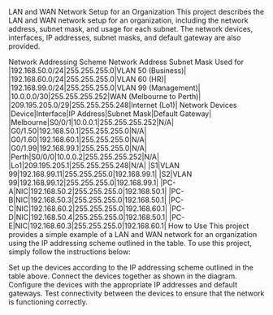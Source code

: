 LAN and WAN Network Setup for an Organization
This project describes the LAN and WAN network setup for an organization, including the network address, subnet mask, and usage for each subnet. The network devices, interfaces, IP addresses, subnet masks, and default gateway are also provided.

Network Addressing Scheme
Network Address	Subnet Mask	Used for
|192.168.50.0/24|255.255.255.0|VLAN 50 (Business)|
|192.168.60.0/24|255.255.255.0|VLAN 60 (HR)|
|192.168.99.0/24|255.255.255.0|VLAN 99 (Management)|
|10.0.0.0/30|255.255.255.252|WAN (Melbourne to Perth)|
|209.195.205.0/29|255.255.255.248|Internet (Lo1)|
Network Devices
|Device|Interface|IP Address|Subnet Mask|Default Gateway|
|Melbourne|S0/0/1|10.0.0.1|255.255.255.252|N/A|
|G0/1.50|192.168.50.1|255.255.255.0|N/A|
|G0/1.60|192.168.60.1|255.255.255.0|N/A|
|G0/1.99|192.168.99.1|255.255.255.0|N/A|
|Perth|S0/0/0|10.0.0.2|255.255.255.252|N/A|
|Lo1|209.195.205.1|255.255.255.248|N/A|
|S1|VLAN 99|192.168.99.11|255.255.255.0|192.168.99.1|
|S2|VLAN 99|192.168.99.12|255.255.255.0|192.168.99.1|
|PC-A|NIC|192.168.50.2|255.255.255.0|192.168.50.1|
|PC-B|NIC|192.168.50.3|255.255.255.0|192.168.50.1|
|PC-C|NIC|192.168.60.2|255.255.255.0|192.168.60.1|
|PC-D|NIC|192.168.50.4|255.255.255.0|192.168.50.1|
|PC-E|NIC|192.168.60.3|255.255.255.0|192.168.60.1|
How to Use
This project provides a simple example of a LAN and WAN network for an organization using the IP addressing scheme outlined in the table. To use this project, simply follow the instructions below:

Set up the devices according to the IP addressing scheme outlined in the table above.
Connect the devices together as shown in the diagram.
Configure the devices with the appropriate IP addresses and default gateways.
Test connectivity between the devices to ensure that the network is functioning correctly.
